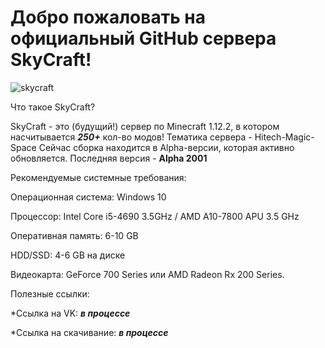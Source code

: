 # Добро пожаловать на официальный GitHub сервера SkyCraft!
![skycraft](https://user-images.githubusercontent.com/112784806/213673544-64d86c62-f6aa-4811-87a6-a7c5408591e4.png)

Что такое SkyCraft?

SkyCraft - это (будущий!) сервер по Minecraft 1.12.2, в котором насчитывается ***250+*** кол-во модов! Тематика сервера - Hitech-Magic-Space
Сейчас сборка находится в Alpha-версии, которая активно обновляется. Последняя версия -  **Alpha 2001**



Рекомендуемые системные требования:

Операционная система: Windows 10

Процессор: Intel Core i5-4690 3.5GHz / AMD A10-7800 APU 3.5 GHz

Оперативная память: 6-10 GB

HDD/SSD: 4-6 GB на диске

Видеокарта: GeForce 700 Series или AMD Radeon Rx 200 Series.


Полезные ссылки:

*Ссылка на VK: ***в процессе***

*Ссылка на скачивание: ***в процессе***
